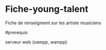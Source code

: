 # Fiche-young-talent
Fiche de renseigment sur les artiste musiciens

#prerequis

serveur web (xampp, wampp)
